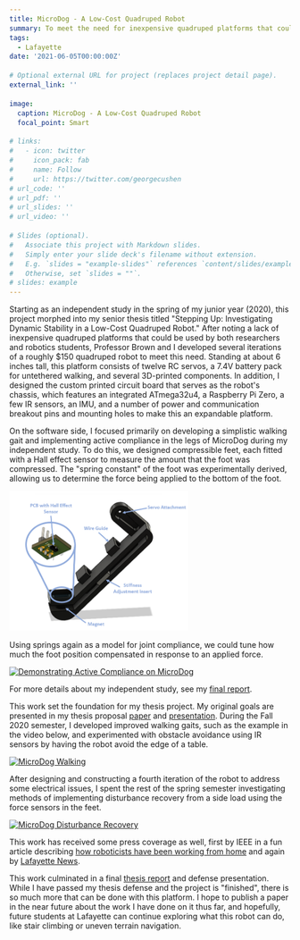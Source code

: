 ```yaml
---
title: MicroDog - A Low-Cost Quadruped Robot
summary: To meet the need for inexpensive quadruped platforms that could be used by both researchers and robotics students, I developed a roughly $150 quadruped robot over the course of my honors thesis.
tags:
  - Lafayette
date: '2021-06-05T00:00:00Z'

# Optional external URL for project (replaces project detail page).
external_link: ''

image:
  caption: MicroDog - A Low-Cost Quadruped Robot
  focal_point: Smart

# links:
#   - icon: twitter
#     icon_pack: fab
#     name: Follow
#     url: https://twitter.com/georgecushen
# url_code: ''
# url_pdf: ''
# url_slides: ''
# url_video: ''

# Slides (optional).
#   Associate this project with Markdown slides.
#   Simply enter your slide deck's filename without extension.
#   E.g. `slides = "example-slides"` references `content/slides/example-slides.md`.
#   Otherwise, set `slides = ""`.
# slides: example
---
```


Starting as an independent study in the spring of my junior year (2020), this project morphed into my senior thesis titled "Stepping Up: Investigating Dynamic Stability in a Low-Cost Quadruped Robot." After noting a lack of inexpensive quadruped platforms that could be used by both researchers and robotics students, Professor Brown and I developed several iterations of a roughly $150 quadruped robot to meet this need. Standing at about 6 inches tall, this platform consists of twelve RC servos, a 7.4V battery pack for untethered walking, and several 3D-printed components. In addition, I designed the custom printed circuit board that serves as the robot's chassis, which features an integrated ATmega32u4, a Raspberry Pi Zero, a few IR sensors, an IMU, and a number of power and communication breakout pins and mounting holes to make this an expandable platform. 

On the software side, I focused primarily on developing a simplistic walking gait and implementing active compliance in the legs of MicroDog during my independent study. To do this, we designed compressible feet, each fitted with a Hall effect sensor to measure the amount that the foot was compressed. The "spring constant" of the foot was experimentally derived, allowing us to determine the force being applied to the bottom of the foot. 

<img src="Force-Sensing-Leg-PCB-Labeled.png" height=250 class="center">

Using springs again as a model for joint compliance, we could tune how much the foot position compensated in response to an applied force. 

[![Demonstrating Active Compliance on MicroDog](https://res.cloudinary.com/marcomontalbano/image/upload/v1613171639/video_to_markdown/images/youtube--vsHqT6bXOFw-c05b58ac6eb4c4700831b2b3070cd403.jpg)](https://youtu.be/vsHqT6bXOFw "Demonstrating Active Compliance on MicroDog")

For more details about my independent study, see my <a href="Conard-Independent-Study-Paper.pdf" target="_blank">final report</a>.

This work set the foundation for my thesis project. My original goals are presented in my thesis proposal <a href="Conard-Thesis-Proposal.pdf" target="_blank">paper</a> and <a href="Conard-Thesis-Proposal-Presentation.pdf" target="_blank">presentation</a>. During the Fall 2020 semester, I developed improved walking gaits, such as the example in the video below, and experimented with obstacle avoidance using IR sensors by having the robot avoid the edge of a table.  

[![MicroDog Walking](https://res.cloudinary.com/marcomontalbano/image/upload/v1613171808/video_to_markdown/images/youtube--5-5qfn_KVnA-c05b58ac6eb4c4700831b2b3070cd403.jpg)](https://youtu.be/5-5qfn_KVnA "MicroDog Walking")

After designing and constructing a fourth iteration of the robot to address some electrical issues, I spent the rest of the spring semester investigating methods of implementing disturbance recovery from a side load using the force sensors in the feet. 

[![MicroDog Disturbance Recovery](https://res.cloudinary.com/marcomontalbano/image/upload/v1633960871/video_to_markdown/images/youtube--MJ5eYOLgRrY-c05b58ac6eb4c4700831b2b3070cd403.jpg)](https://youtu.be/MJ5eYOLgRrY "MicroDog Disturbance Recovery")

This work has received some press coverage as well, first by IEEE in a fun article describing [how roboticists have been working from home](https://spectrum.ieee.org/automaton/robotics/home-robots/how-roboticists-and-robots-have-been-working-from-home) and again by [Lafayette News](https://news.lafayette.edu/2020/09/21/homegrown-robots/).

This work culminated in a final <a href="GC_Thesis_FullDocument.pdf" target="_blank">thesis report</a> and defense presentation. While I have passed my thesis defense and the project is "finished", there is so much more that can be done with this platform. I hope to publish a paper in the near future about the work I have done on it thus far, and hopefully, future students at Lafayette can continue exploring what this robot can do, like stair climbing or uneven terrain navigation.
